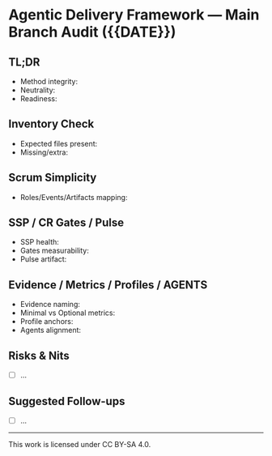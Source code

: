 # Agentic Delivery Framework — Main Branch Audit ({{DATE}})

## TL;DR
- Method integrity:
- Neutrality:
- Readiness:

## Inventory Check
- Expected files present:
- Missing/extra:

## Scrum Simplicity
- Roles/Events/Artifacts mapping:

## SSP / CR Gates / Pulse
- SSP health:
- Gates measurability:
- Pulse artifact:

## Evidence / Metrics / Profiles / AGENTS
- Evidence naming:
- Minimal vs Optional metrics:
- Profile anchors:
- Agents alignment:

## Risks & Nits
- [ ] …

## Suggested Follow-ups
- [ ] …

---

This work is licensed under CC BY-SA 4.0.
